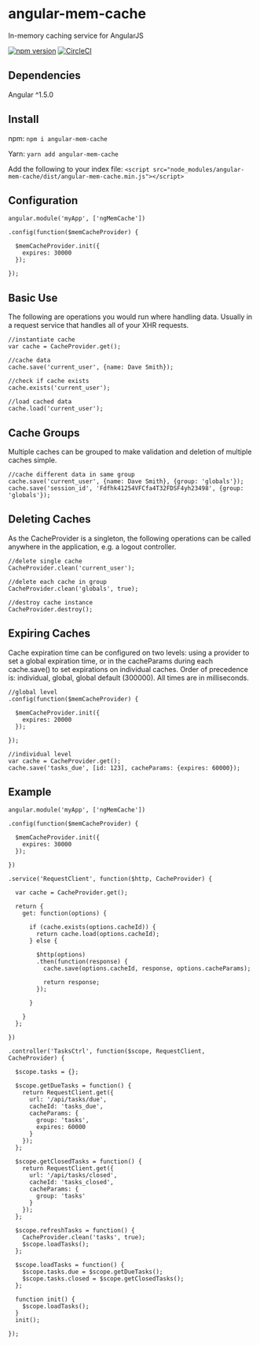 # angular-mem-cache
In-memory caching service for AngularJS

[![npm version](https://badge.fury.io/js/angular-mem-cache.svg)](https://badge.fury.io/js/angular-mem-cache) [![CircleCI](https://circleci.com/gh/shaunetobias/angular-mem-cache.svg?style=svg&circle-token=edde34a0a62770e6e2ef5554a257e58bb951ee37)](https://circleci.com/gh/shaunetobias/angular-mem-cache)

## Dependencies
Angular ^1.5.0

## Install

npm: `npm i angular-mem-cache`

Yarn: `yarn add angular-mem-cache`

Add the following to your index file:
`<script src="node_modules/angular-mem-cache/dist/angular-mem-cache.min.js"></script>`

## Configuration

    angular.module('myApp', ['ngMemCache'])
    
    .config(function($memCacheProvider) {
    
      $memCacheProvider.init({
        expires: 30000
      });
      
    });


## Basic Use
The following are operations you would run where handling data. Usually in a request service that handles all of your XHR requests.

    //instantiate cache
    var cache = CacheProvider.get();
    
    //cache data
    cache.save('current_user', {name: Dave Smith});
    
    //check if cache exists
    cache.exists('current_user');
    
    //load cached data
    cache.load('current_user');
    
    
    
## Cache Groups
Multiple caches can be grouped to make validation and deletion of multiple caches simple.

    //cache different data in same group
    cache.save('current_user', {name: Dave Smith}, {group: 'globals'});
    cache.save('session_id', 'Fdfhk41254VFCfa4T32FDSF4yh23498', {group: 'globals'});



## Deleting Caches
As the CacheProvider is a singleton, the following operations can be called anywhere in the application, e.g. a logout controller.

    //delete single cache
    CacheProvider.clean('current_user');
    
    //delete each cache in group
    CacheProvider.clean('globals', true);
    
    //destroy cache instance
    CacheProvider.destroy();



## Expiring Caches
Cache expiration time can be configured on two levels: using a provider to set a global expiration time, or in the cacheParams during each cache.save() to set expirations on individual caches. Order of precedence is: individual, global, global default (300000). All times are in milliseconds.

    //global level
    .config(function($memCacheProvider) {
    
      $memCacheProvider.init({
        expires: 20000
      });
      
    });
    
    //individual level
    var cache = CacheProvider.get();
    cache.save('tasks_due', [id: 123], cacheParams: {expires: 60000});
    


## Example

    angular.module('myApp', ['ngMemCache'])
    
    .config(function($memCacheProvider) {
    
      $memCacheProvider.init({
        expires: 30000
      });
      
    })
    
    .service('RequestClient', function($http, CacheProvider) {
    
      var cache = CacheProvider.get();
      
      return {
        get: function(options) {
        
          if (cache.exists(options.cacheId)) {
            return cache.load(options.cacheId);
          } else {
          
            $http(options)
            .then(function(response) {
              cache.save(options.cacheId, response, options.cacheParams);
              
              return response;
            });
            
          }
          
        }
      };
      
    })
    
    .controller('TasksCtrl', function($scope, RequestClient, CacheProvider) {
    
      $scope.tasks = {};
      
      $scope.getDueTasks = function() {
        return RequestClient.get({
          url: '/api/tasks/due',
          cacheId: 'tasks_due',
          cacheParams: {
            group: 'tasks',
            expires: 60000
          }
        });
      };
      
      $scope.getClosedTasks = function() {
        return RequestClient.get({
          url: '/api/tasks/closed',
          cacheId: 'tasks_closed',
          cacheParams: {
            group: 'tasks'
          }
        });
      };
      
      $scope.refreshTasks = function() {
        CacheProvider.clean('tasks', true);
        $scope.loadTasks();
      };
      
      $scope.loadTasks = function() {
        $scope.tasks.due = $scope.getDueTasks();
        $scope.tasks.closed = $scope.getClosedTasks();
      };
      
      function init() {
        $scope.loadTasks();
      }
      init();
      
    });
    
    
